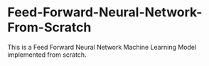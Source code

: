 # Feed-Forward-Neural-Network-From-Scratch
This is a Feed Forward Neural Network Machine Learning Model implemented from scratch.
